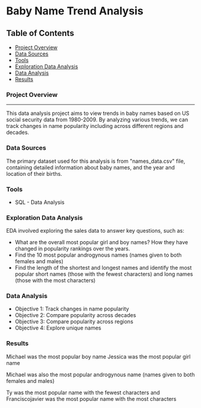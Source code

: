 # Baby Name Trend Analysis

## Table of Contents

- [Project Overview](#project-overview)
- [Data Sources](#data-sources)
- [Tools](#tools)
- [Exploration Data Analysis](#exploration-data-analysis)
- [Data Analysis](#data-analysis)
- [Results](#results)

### Project Overview
---

This data analysis project aims to view trends in baby names based on US social security data from 1980-2009. By analyzing various trends, we can track
changes in name popularity including across different regions and decades.

### Data Sources

The primary dataset used for this analysis is from "names_data.csv" file, containing detailed information about baby names, and the year and location of their births.

### Tools

- SQL - Data Analysis

### Exploration Data Analysis

EDA involved exploring the sales data to answer key questions, such as:

- What are the overall most popular girl and boy names? How they have changed in popularity rankings over the years.
- Find the 10 most popular androgynous names (names given to both females and males)
- Find the length of the shortest and longest names and identify the most popular short
names (those with the fewest characters) and long names (those with the most characters)

### Data Analysis
- Objective 1: Track changes in name popularity
- Objective 2: Compare popularity across decades
- Objective 3: Compare popularity across regions
- Objective 4: Explore unique names

### Results
Michael was the most popular boy name
Jessica was the most popular girl name

Michael was also the most popular androgynous name (names given to both females and males)

Ty was the most popular name with the fewest characters and Franciscojavier was the most popular name with the most characters
